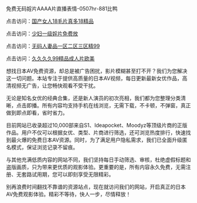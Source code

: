 免费无码婬片AAAA片直播表情-0507hr-881比鸭

点击访问：<a href="https://gsd-agv.pages.dev/">国产女人18毛片真多18精品</a>

点击访问：<a href="https://gfd-5xg.pages.dev/">少妇一级婬片免费放</a>

点击访问：<a href="https://cfad.pages.dev/">无码人妻品一区二区三区精99</a>

点击访问：<a href="https://fdhf-454.pages.dev/">久久久久99精品成人片欧美</a>

想找日本AV免费资源，却总是被广告困扰，影片模糊甚至打不开？我们为您解决这一切问题。本站专注于提供高质量的日本AV视频，每日更新最新女优作品，高清视频无广告，让您畅快观看不受干扰。

无论是知名女优的经典合集，还是新人演员的初次亮相，我们都为您整理分类清晰，点击即播。所有内容均支持手机在线浏览，无需下载，不卡顿，不弹窗，真正做到即点即看，省时省力。

目前网站已收录超过10,000部来自S1、Ideapocket、Moodyz等顶级片商的正版作品。用户不仅可以根据女优、类型、片商进行筛选，还可浏览热度排行，快速找到最火爆的免费日本AV资源。同时，为了满足用户隐私需求，我们已全面升级匿名模式，保证浏览记录不留痕。

与其他充满低质内容的网站不同，我们坚持每日手动筛选、审核，杜绝虚假标题和盗版画质，只为带来更优质的观影体验。更重要的是，所有内容永久免费，无需注册、无套路试用期，您可以即刻享受无限精彩。

别再浪费时间翻找不靠谱的资源站点，现在就访问我们的网站，开启真正的日本AV免费观影体验。精彩不等待，快人一步，尽情释放！

<span style="display:none;">[Canonical link ( https://github.com/vk20250705/645223 ）</span>
